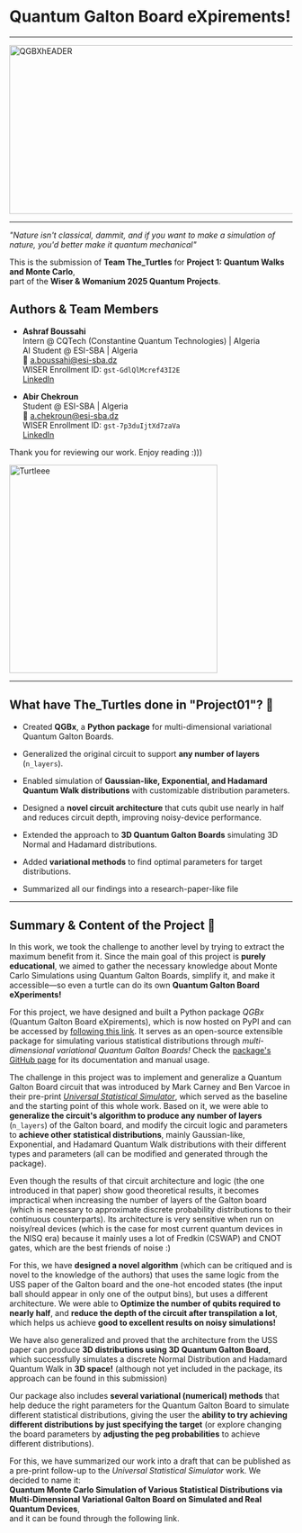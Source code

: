 # Quantum Galton Board eXpirements!
---
<img width="1600" height="300" alt="QGBXhEADER" src="https://github.com/user-attachments/assets/70763813-5736-489a-8f70-50722a9009be" />

---

*"Nature isn't classical, dammit, and if you want to make a simulation of nature, you'd better make it quantum mechanical"*

This is the submission of **Team The_Turtles** for **Project 1: Quantum Walks and Monte Carlo**,  
part of the **Wiser & Womanium 2025 Quantum Projects**.


## Authors & Team Members

- **Ashraf Boussahi**  
  Intern @ CQTech (Constantine Quantum Technologies) | Algeria  
  AI Student @ ESI-SBA | Algeria  
  📧 [a.boussahi@esi-sba.dz](mailto:a.boussahi@esi-sba.dz)  
  WISER Enrollment ID: `gst-GdlQlMcref43I2E`  
  [LinkedIn](https://www.linkedin.com/in/ashraf-boussahi-53a4731ab/)

- **Abir Chekroun**  
  Student @ ESI-SBA | Algeria  
  📧 [a.chekroun@esi-sba.dz](mailto:a.chekroun@esi-sba.dz)  
  WISER Enrollment ID: `gst-7p3duIjtXd7zaVa`  
  [LinkedIn](https://www.linkedin.com/in/abir-chekroun-a066b52a8/)
  
Thank you for reviewing our work. Enjoy reading :)))

<p align="Left">
  <img alt="Turtleee" src="https://github.com/user-attachments/assets/781cd40a-6414-449f-ab62-b5d87f474319" width="370" />
</p>

---
## What have The_Turtles done in "Project01"? 🐢

- Created **QGBx**, a **Python package** for multi-dimensional variational Quantum Galton Boards.

- Generalized the original circuit to support **any number of layers** (`n_layers`).

- Enabled simulation of **Gaussian-like, Exponential, and Hadamard Quantum Walk distributions** with customizable distribution parameters.

- Designed a **novel circuit architecture** that cuts qubit use nearly in half and reduces circuit depth, improving noisy-device performance.

- Extended the approach to **3D Quantum Galton Boards** simulating 3D Normal and Hadamard distributions.

- Added **variational methods** to find optimal parameters for target distributions.
  
- Summarized all our findings into a research-paper-like file


---
## Summary & Content of the Project 🐢

In this work, we took the challenge to another level by trying to extract the maximum benefit from it. Since the main goal of this project is **purely educational**, we aimed to gather the necessary knowledge about Monte Carlo Simulations using Quantum Galton Boards, simplify it, and make it accessible—so even a turtle can do its own **Quantum Galton Board eXperiments!**

For this project, we have designed and built a Python package *QGBx* (Quantum Galton Board eXpirements), which is now hosted on PyPI and can be accessed by [following this link](https://pypi.org/project/QGBx/). It serves as an open-source extensible package for simulating various statistical distributions through *multi-dimensional variational Quantum Galton Boards!* Check the [package's GitHub page](https://github.com/AshrafBoussahi/QGBx/) for its documentation and manual usage.

The challenge in this project was to implement and generalize a Quantum Galton Board circuit that was introduced by Mark Carney and Ben Varcoe in their pre-print *[Universal Statistical Simulator](https://arxiv.org/abs/2202.01735)*, which served as the baseline and the starting point of this whole work. Based on it, we were able to **generalize the circuit's algorithm to produce any number of layers** (`n_layers`) of the Galton board, and modify the circuit logic and parameters to **achieve other statistical distributions**, mainly Gaussian-like, Exponential, and Hadamard Quantum Walk distributions with their different types and parameters (all can be modified and generated through the package).

Even though the results of that circuit architecture and logic (the one introduced in that paper) show good theoretical results, it becomes impractical when increasing the number of layers of the Galton board (which is necessary to approximate discrete probability distributions to their continuous counterparts). Its architecture is very sensitive when run on noisy/real devices (which is the case for most current quantum devices in the NISQ era) because it mainly uses a lot of Fredkin (CSWAP) and CNOT gates, which are the best friends of noise :)

For this, we have **designed a novel algorithm** (which can be critiqued and is novel to the knowledge of the authors) that uses the same logic from the USS paper of the Galton board and the one-hot encoded states (the input ball should appear in only one of the output bins), but uses a different architecture. We were able to **Optimize the number of qubits required to nearly half**, and **reduce the depth of the circuit after transpilation a lot**, which helps us achieve **good to excellent results on noisy simulations!**

We have also generalized and proved that the architecture from the USS paper can produce **3D distributions using 3D Quantum Galton Board**, which successfully simulates a discrete Normal Distribution and Hadamard Quantum Walk in **3D space!** (although not yet included in the package, its approach can be found in this submission)

Our package also includes **several variational (numerical) methods** that help deduce the right parameters for the Quantum Galton Board to simulate different statistical distributions, giving the user the **ability to try achieving different distributions by just specifying the target** (or explore changing the board parameters by **adjusting the peg probabilities** to achieve different distributions).

For this, we have summarized our work into a draft that can be published as a pre-print follow-up to the *Universal Statistical Simulator* work. We decided to name it:  
**Quantum Monte Carlo Simulation of Various Statistical Distributions via Multi-Dimensional Variational Galton Board on Simulated and Real Quantum Devices**,  
and it can be found through the following link.











